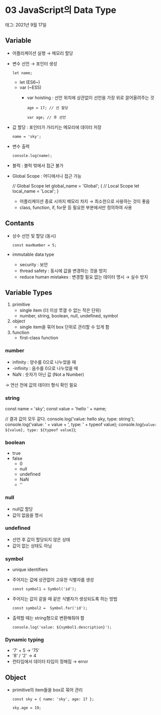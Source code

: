 # 03 JavaScript의 Data Type

태그: 2021년 9월 17일

## Variable

- 어플리케이션 실행 → 메모리 할당
- 변수 선언 → 포인터 생성

    `let name;`

    - let (ES6~)
    - var (~ES5)
        - var hoisting : 선언 위치에 상관없이 선언을 가장 위로 끌어올려주는 것

            `age = 17; // 선 할당`

            `var age; // 후 선언`

- 값 할당 : 포인터가 가리키는 메모리에 데이터 저장

    `name = 'sky';`

- 변수 출력

    `console.log(name);`

- 블럭 : 블럭 밖에서 접근 불가
- Global Scope : 어디에서나 접근 가능

    // Global Scope
    let global_name = 'Global';
    {
         // Local Scope
         let local_name = 'Local';
    }

    - 어플리케이션 종료 시까지 메모리 차지 → 최소한으로 사용하는 것이 좋음
    - class, function, if, for문 등 필요한 부분에서만 정의하여 사용

## Contants

- 상수 선언 및 할당 (동시)

    `const maxNumber = 5;`

- immutable data type
    - security : 보안
    - thread safety : 동시에 값을 변경하는 것을 방지
    - reduce human mistakes : 변경할 필요 없는 데이터 명시 → 실수 방지

## Variable Types

1. primitive
    - single item (더 이상 쪼갤 수 없는 작은 단위)
    - number, string, boolean, null, undefined, symbol
2. object
    - single item을 묶어 box 단위로 관리할 수 있게 함
3. function
    - first-class function

### number

- infinity : 양수를 0으로 나누었을 때
- -infinity : 음수를 0으로 나누었을 때
- NaN : 숫자가 아닌 값 (Not a Number)

→ 연산 전에 값의 데이터 형식 확인 필요

### string

const name = 'sky';
const value = 'hello ' + name;

// 결과 값이 모두 같다.
console.log('value: hello sky, type: string');
console.log('value: ' + value + ', type: ' + typeof value);
console.log(`value: ${value}, type: ${typeof value}`);

### boolean

- true
- false
    - 0
    - null
    - undefined
    - NaN
    - ''

### null

- null값 할당
- 값이 없음을 명시

### undefined

- 선언 후 값이 할당되지 않은 상태
- 값이 없는 상태도 아님

### symbol

- unique identifiers
- 주어지는 값에 상관없이 고유한 식별자를 생성

    `const symbol1 = Symbol('id');`

- 주어지는 값이 같을 때 같은 식별자가 생성되도록 하는 방법

    `const symbol2 =  Symbol.for('id');`

- 출력할 때는 string형으로 변환해줘야 함

    `console.log('value: ${symbol1.description}');`

### Dynamic typing

- '7' + 5 → '75'
- '8' / '2' → 4
- 런타임에서 데이터 타입이 정해짐 → error

## Object

- primitive의 item들을 box로 묶어 관리

    `const sky = { name: 'sky', age: 17 };`

    `sky.age = 19;`